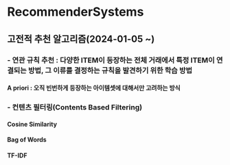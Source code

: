 # RecommenderSystems
## 고전적 추천 알고리즘(2024-01-05 ~)
### - 연관 규칙 추천 : 다양한 ITEM이 등장하는 전체 거래에서 특정 ITEM이 연결되는 방법, 그 이류를 결정하는 규칙을 발견하기 위한 학습 방법
####  A priori : 오직 빈번하게 등장하는 아이템셋에 대해서만 고려하는 방식
### - 컨텐츠 필터링(Contents Based Filtering)
#### Cosine Similarity
#### Bag of Words
#### TF-IDF
